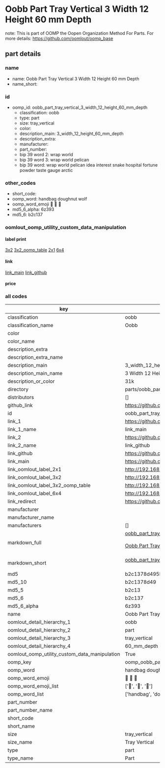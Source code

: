 # Oobb Part Tray Vertical 3 Width 12 Height 60 mm Depth  

note: This is part of OOMP the Oopen Organization Method For Parts. For more details: https://github.com/oomlout/oomp_base

##  part details
  







### name
* name: Oobb Part Tray Vertical 3 Width 12 Height 60 mm Depth
* name_short: 
### id
* oomp_id: oobb_part_tray_vertical_3_width_12_height_60_mm_depth
  * classification: oobb
  * type: part
  * size: tray_vertical
  * color: 
  * description_main: 3_width_12_height_60_mm_depth
  * description_extra: 
  * manufacturer: 
  * part_number: 
  * bip 39 word 2: wrap world
  * bip 39 word 3: wrap world pelican
  * bip 39 word: wrap world pelican idea interest snake hospital fortune powder taste gauge arctic

### other_codes
* short_code: 
* oomp_word: handbag doughnut wolf
* oomp_word_emoji :handbag: :doughnut: :wolf:
* md5_6_alpha: 6z393
* md5_6: b2c137






### oomlout_oomp_utility_custom_data_manipulation
#### label print
[3x2](http://192.168.1.245:1112/?label=oomp%206z393)
[3x2_oomp_table](http://192.168.1.108:1112/?label=oomp%206z393)
[2x1](http://192.168.1.242:1112/?label=oomp%206z393)
[6x4](http://192.168.1.55:1112/?label=oomp%206z393)    

#### link

[link_main](https://github.com/oomlout/oomlout_oomp_version_1_messy/tree/main/parts/oobb_part_tray_vertical_3_width_12_height_60_mm_depth) [link_github](https://github.com/oomlout/oomlout_oomp_version_1_messy/tree/main/parts/oobb_part_tray_vertical_3_width_12_height_60_mm_depth)                             

#### price







### all codes 
| key | value |  
| --- | --- |  
| classification | oobb |  
| classification_name | Oobb |  
| color |  |  
| color_name |  |  
| description_extra |  |  
| description_extra_name |  |  
| description_main | 3_width_12_height_60_mm_depth |  
| description_main_name | 3 Width 12 Height 60 mm Depth |  
| description_or_color | 31k |  
| directory | parts/oobb_part_tray_vertical_3_width_12_height_60_mm_depth |  
| distributors | [] |  
| github_link | https://github.com/oomlout/oomlout_oomp_part_src/tree/main/parts/oobb_part_tray_vertical_3_width_12_height_60_mm_depth |  
| id | oobb_part_tray_vertical_3_width_12_height_60_mm_depth |  
| link_1 | https://github.com/oomlout/oomlout_oomp_version_1_messy/tree/main/parts/oobb_part_tray_vertical_3_width_12_height_60_mm_depth |  
| link_1_name | link_main |  
| link_2 | https://github.com/oomlout/oomlout_oomp_version_1_messy/tree/main/parts/oobb_part_tray_vertical_3_width_12_height_60_mm_depth |  
| link_2_name | link_github |  
| link_github | https://github.com/oomlout/oomlout_oomp_version_1_messy/tree/main/parts/oobb_part_tray_vertical_3_width_12_height_60_mm_depth |  
| link_main | https://github.com/oomlout/oomlout_oomp_version_1_messy/tree/main/parts/oobb_part_tray_vertical_3_width_12_height_60_mm_depth |  
| link_oomlout_label_2x1 | http://192.168.1.242:1112/?label=oomp%206z393 |  
| link_oomlout_label_3x2 | http://192.168.1.245:1112/?label=oomp%206z393 |  
| link_oomlout_label_3x2_oomp_table | http://192.168.1.108:1112/?label=oomp%206z393 |  
| link_oomlout_label_6x4 | http://192.168.1.55:1112/?label=oomp%206z393 |  
| link_redirect | https://github.com/oomlout/oomlout_oomp_version_1_messy/tree/main/parts/oobb_part_tray_vertical_3_width_12_height_60_mm_depth |  
| manufacturer |  |  
| manufacturer_name |  |  
| manufacturers | [] |  
| markdown_full | [oobb_part_tray_vertical_3_width_12_height_60_mm_depth](none)<br>[](none)<br>[Oobb Part Tray Vertical 3 Width 12 Height 60 Mm Depth](none)<br><br> |  
| markdown_short | [oobb_part_tray_vertical_3_width_12_height_60_mm_depth](none)<br><br> |  
| md5 | b2c1378d495b8dbf34bad70744bf6ff0 |  
| md5_10 | b2c1378d49 |  
| md5_5 | b2c13 |  
| md5_6 | b2c137 |  
| md5_6_alpha | 6z393 |  
| name | Oobb Part Tray Vertical 3 Width 12 Height 60 mm Depth |  
| oomlout_detail_hierarchy_1 | oobb |  
| oomlout_detail_hierarchy_2 | part |  
| oomlout_detail_hierarchy_3 | tray_vertical |  
| oomlout_detail_hierarchy_4 | 60_mm_depth |  
| oomlout_oomp_utility_custom_data_manipulation | True |  
| oomp_key | oomp_oobb_part_tray_vertical_3_width_12_height_60_mm_depth |  
| oomp_word | handbag doughnut wolf |  
| oomp_word_emoji | :handbag: :doughnut: :wolf: |  
| oomp_word_emoji_list | [':handbag:', ':doughnut:', ':wolf:'] |  
| oomp_word_list | ['handbag', 'doughnut', 'wolf'] |  
| part_number |  |  
| part_number_name |  |  
| short_code |  |  
| short_name |  |  
| size | tray_vertical |  
| size_name | Tray Vertical |  
| type | part |  
| type_name | Part |  
